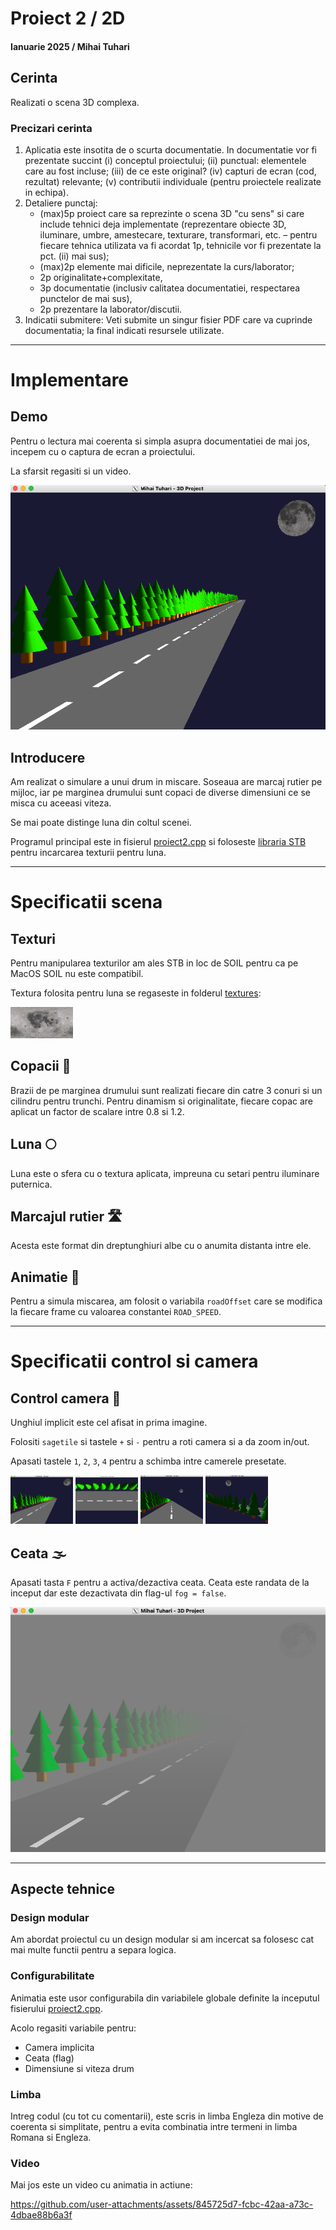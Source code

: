 # Proiect 2 / 2D
#### Ianuarie 2025 / Mihai Tuhari

## Cerinta
Realizati o scena 3D complexa.

### Precizari cerinta

1. Aplicatia este insotita de o scurta documentatie. In documentatie vor fi
   prezentate succint (i) conceptul proiectului; (ii) punctual: elementele care au fost
   incluse; (iii) de ce este original? (iv) capturi de ecran (cod, rezultat) relevante; (v)
   contributii individuale (pentru proiectele realizate in echipa).
2. Detaliere punctaj:
   - (max)5p proiect care sa reprezinte o scena 3D "cu sens" si care include
      tehnici deja implementate (reprezentare obiecte 3D, iluminare, umbre,
      amestecare, texturare, transformari, etc. – pentru fiecare tehnica utilizata va
      fi acordat 1p, tehnicile vor fi prezentate la pct. (ii) mai sus);
   - (max)2p elemente mai dificile, neprezentate la curs/laborator;
   - 2p originalitate+complexitate,
   - 3p documentatie (inclusiv calitatea documentatiei, respectarea punctelor de
      mai sus),
   - 2p prezentare la laborator/discutii.
3. Indicatii submitere: Veti submite un singur fisier PDF care va cuprinde
   documentatia; la final indicati resursele utilizate.

--------

# Implementare

## Demo
Pentru o lectura mai coerenta si simpla asupra documentatiei de mai jos, incepem cu o captura de ecran a proiectului.

La sfarsit regasiti si un video.

![camera-1](docs/camera-1.png)

## Introducere
Am realizat o simulare a unui drum in miscare. Soseaua are marcaj rutier pe mijloc, iar pe marginea drumului sunt copaci
de diverse dimensiuni ce se misca cu aceeasi viteza.

Se mai poate distinge luna din coltul scenei.

Programul principal este in fisierul [proiect2.cpp](proiect2.cpp) si foloseste [libraria STB](libs/stb_image.h) pentru incarcarea texturii pentru luna.

--------

# Specificatii scena

## Texturi
Pentru manipularea texturilor am ales STB in loc de SOIL pentru ca pe MacOS SOIL nu este compatibil.

Textura folosita pentru luna se regaseste in folderul [textures](textures):

<img src="textures/moon.jpg" width="100">

## Copacii 🌲
Brazii de pe marginea drumului sunt realizati fiecare din catre 3 conuri si un cilindru pentru trunchi.
Pentru dinamism si originalitate, fiecare copac are aplicat un factor de scalare intre 0.8 si 1.2.

## Luna 🌕
Luna este o sfera cu o textura aplicata, impreuna cu setari pentru iluminare puternica.

## Marcajul rutier 🛣️
Acesta este format din dreptunghiuri albe cu o anumita distanta intre ele.

## Animatie 🚗
Pentru a simula miscarea, am folosit o variabila `roadOffset` care se modifica la fiecare frame cu valoarea constantei `ROAD_SPEED`.

--------

# Specificatii control si camera

## Control camera 🎥
Unghiul implicit este cel afisat in prima imagine.

Folositi `sagetile` si tastele `+` si `-` pentru a roti camera si a da zoom in/out.

Apasati tastele `1`, `2`, `3`, `4` pentru a schimba intre camerele presetate.

<img src="docs/camera-1.png" width="100"> <img src="docs/camera-2.png" width="100">
<img src="docs/camera-3.png" width="100"> <img src="docs/camera-4.png" width="100"> 

## Ceata 🌫️
Apasati tasta `F` pentru a activa/dezactiva ceata.
Ceata este randata de la inceput dar este dezactivata din flag-ul `fog = false`.

![fog](docs/fog.png)

--------

## Aspecte tehnice

### Design modular
Am abordat proiectul cu un design modular si am incercat sa folosesc cat mai multe functii pentru a separa logica.

### Configurabilitate
Animatia este usor configurabila din variabilele globale definite la inceputul fisierului [proiect2.cpp](proiect2.cpp).

Acolo regasiti variabile pentru:
- Camera implicita
- Ceata (flag)
- Dimensiune si viteza drum

### Limba
Intreg codul (cu tot cu comentarii), este scris in limba Engleza din motive de coerenta si simplitate, pentru a
evita combinatia intre termeni in limba Romana si Engleza.

### Video
Mai jos este un video cu animatia in actiune:

https://github.com/user-attachments/assets/845725d7-fcbc-42aa-a73c-4dbae88b6a3f
